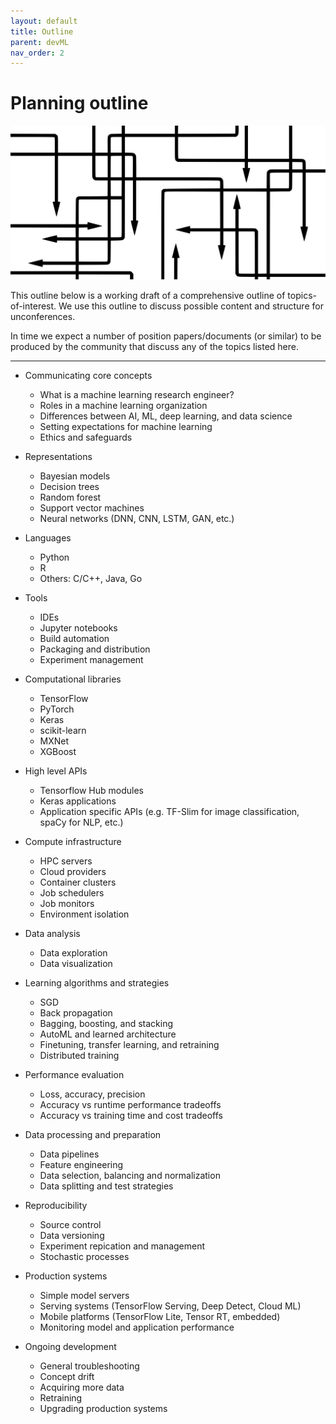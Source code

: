 ```yaml
---
layout: default
title: Outline
parent: devML
nav_order: 2
---
```


# Planning outline

![](/assets/images/plan.svg)

This outline below is a working draft of a comprehensive outline of
topics-of-interest. We use this outline to discuss possible content
and structure for unconferences.

In time we expect a number of position papers/documents (or similar)
to be produced by the community that discuss any of the topics listed
here.

---

- Communicating core concepts
  - What is a machine learning research engineer?
  - Roles in a machine learning organization
  - Differences between AI, ML, deep learning, and data science
  - Setting expectations for machine learning
  - Ethics and safeguards

- Representations
  - Bayesian models
  - Decision trees
  - Random forest
  - Support vector machines
  - Neural networks (DNN, CNN, LSTM, GAN, etc.)

- Languages
  - Python
  - R
  - Others: C/C++, Java, Go

- Tools
  - IDEs
  - Jupyter notebooks
  - Build automation
  - Packaging and distribution
  - Experiment management

- Computational libraries
  - TensorFlow
  - PyTorch
  - Keras
  - scikit-learn
  - MXNet
  - XGBoost

- High level APIs
  - Tensorflow Hub modules
  - Keras applications
  - Application specific APIs (e.g. TF-Slim for image classification,
    spaCy for NLP, etc.)

- Compute infrastructure
  - HPC servers
  - Cloud providers
  - Container clusters
  - Job schedulers
  - Job monitors
  - Environment isolation

- Data analysis
  - Data exploration
  - Data visualization

- Learning algorithms and strategies
  - SGD
  - Back propagation
  - Bagging, boosting, and stacking
  - AutoML and learned architecture
  - Finetuning, transfer learning, and retraining
  - Distributed training

- Performance evaluation
  - Loss, accuracy, precision
  - Accuracy vs runtime performance tradeoffs
  - Accuracy vs training time and cost tradeoffs

- Data processing and preparation
  - Data pipelines
  - Feature engineering
  - Data selection, balancing and normalization
  - Data splitting and test strategies

- Reproducibility
  - Source control
  - Data versioning
  - Experiment repication and management
  - Stochastic processes

- Production systems
  - Simple model servers
  - Serving systems (TensorFlow Serving, Deep Detect, Cloud ML)
  - Mobile platforms (TensorFlow Lite, Tensor RT, embedded)
  - Monitoring model and application performance

- Ongoing development
  - General troubleshooting
  - Concept drift
  - Acquiring more data
  - Retraining
  - Upgrading production systems
